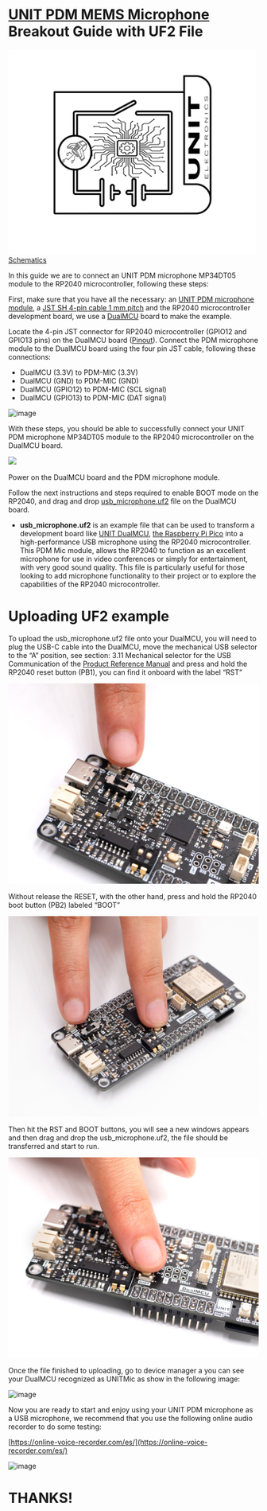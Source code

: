 # [UNIT PDM MEMS Microphone](https://github.com/UNIT-Electronics/UNIT-PDM-MEMS-Microphone-MP34DT05) Breakout Guide with UF2 File

<a href="https://github.com/UNIT-Electronics/UNIT-PDM-MEMS-Microphone-MP34DT05/blob/main/Hardware/UNIT_PDM_MIC-schematic.pdf"><img src="https://github.com/UNIT-Electronics/UNIT-PDM-MEMS-Microphone-MP34DT05/blob/main/Hardware/Schematics_icon.jpg?raw=false" width="500px"><br/> Schematics</a>

In this guide we are to connect an UNIT PDM microphone MP34DT05 module to the RP2040 microcontroller, following these steps:

First, make sure that you have all the necessary: an [UNIT PDM microphone module](https://github.com/Rabadan-uelectronics/UNIT-PDM-MEMS-Microphone), a [JST SH 4-pin cable 1 mm pitch](https://uelectronics.com/producto/conectores-sh1-0mm-con-cable-28-awg-15cm/) and the RP2040 microcontroller development board, we use a [DualMCU](https://uelectronics.com/producto/unit-dualmcu-esp32-rp2040-tarjeta-de-desarrollo/) board to make the example.

Locate the 4-pin JST connector for RP2040 microcontroller (GPIO12 and GPIO13 pins) on the DualMCU board ([Pinout](https://raw.githubusercontent.com/UNIT-Electronics/DualMCU/main/Hardware/Resources/EU0002-DUALMCU%20V3.1.2.jpg)). Connect the PDM microphone module to the DualMCU board using the four pin JST cable, following these connections:

* DualMCU (3.3V) to PDM-MIC (3.3V)
* DualMCU (GND) to PDM-MIC (GND)
* DualMCU (GPIO12) to PDM-MIC (SCL signal)
* DualMCU (GPIO13) to PDM-MIC (DAT signal)

![image](https://github.com/Rabadan-uelectronics/UNIT-PDM-MEMS-Microphone/blob/main/Hardware/MicConectionsJST1.jpg)

With these steps, you should be able to successfully connect your UNIT PDM microphone MP34DT05 module to the RP2040 microcontroller on the DualMCU board.

<img src="https://github.com/Rabadan-uelectronics/UNIT-PDM-MEMS-Microphone/blob/main/Hardware/Mic%26DualMCU.jpg?raw=false" width="1000px"><br/>

Power on the DualMCU board and the PDM microphone module.

Follow the next instructions and steps required to enable BOOT mode on the RP2040, and drag and drop [usb_microphone.uf2](https://github.com/UNIT-Electronics/DualMCU/blob/main/Software/UF2_Files/usb_microphone.uf2) file on the DualMCU board.

* **usb_microphone.uf2** is an example file that can be used to transform a development board like [UNIT DualMCU](https://github.com/Rabadan-uelectronics/DualMCU-RP2040-Arduino-Package/blob/main/releases/download/1.0.0/DualMCU-rp2040-1.0.0.zip), [the Raspberry Pi Pico](https://www.raspberrypi.com/documentation/microcontrollers/raspberry-pi-pico.html) into a high-performance USB microphone using the RP2040 microcontroller. This PDM Mic module, allows the RP2040 to function as an excellent microphone for use in video conferences or simply for entertainment, with very good sound quality. This file is particularly useful for those looking to add microphone functionality to their project or to explore the capabilities of the RP2040 microcontroller.


# Uploading UF2 example
To upload the usb_microphone.uf2 file onto your DualMCU, you will need to plug the USB-C cable into the DualMCU, move the mechanical USB selector to the “A” position, see section: 3.11 Mechanical selector for the USB Communication of the [Product Reference Manual](https://github.com/UNIT-Electronics/DualMCU/blob/main/DualMCU(Product%20Reference%20Manual).pdf) and press and hold the RP2040 reset button (PB1), you can find it onboard with the label “RST”

![image](https://github.com/UNIT-Electronics/DualMCU/blob/main/Docs/RP2040-Reset_BUTTON.jpg)

Without release the RESET, with the other hand, press and hold the RP2040 boot button (PB2) labeled “BOOT”

![image](https://github.com/UNIT-Electronics/DualMCU/blob/main/Docs/RP2040-Enter_Bootloader_mode.jpg)

Then hit the RST and BOOT buttons, you will see a new windows appears and then drag and drop the usb_microphone.uf2, the file should be transferred and start to run.

![image](https://github.com/UNIT-Electronics/DualMCU/blob/main/Docs/RP2040-Boot_button.jpg)

Once the file finished to uploading, go to device manager a you can see your DualMCU recognized as UNITMic as show in the following image:

![image](https://github.com/Rabadan-uelectronics/UNIT-PDM-MEMS-Microphone/blob/main/Hardware/DeviceManager.jpg)
 
Now you are ready to start and enjoy using your UNIT PDM microphone as a USB microphone, we recommend that you use the following online audio recorder to do some testing:

[https://online-voice-recorder.com/es/](https://online-voice-recorder.com/es/)

![image](https://github.com/Rabadan-uelectronics/UNIT-PDM-MEMS-Microphone/blob/main/Hardware/RecordedAudio.jpg)

# THANKS!

